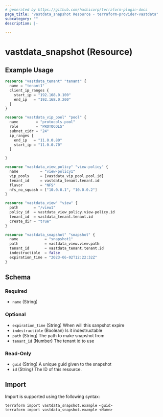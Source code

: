```yaml
---
# generated by https://github.com/hashicorp/terraform-plugin-docs
page_title: "vastdata_snapshot Resource - terraform-provider-vastdata"
subcategory: ""
description: |-
  
---
```


# vastdata_snapshot (Resource)



## Example Usage

```terraform
resource "vastdata_tenant" "tenant" {
  name = "tenant1"
  client_ip_ranges {
    start_ip = "192.168.0.100"
    end_ip   = "192.168.0.200"
  }
}

resource "vastdata_vip_pool" "pool" {
  name        = "protocols-pool"
  role        = "PROTOCOLS"
  subnet_cidr = "24"
  ip_ranges {
    end_ip   = "11.0.0.80"
    start_ip = "11.0.0.70"
  }

}

resource "vastdata_view_policy" "view-policy" {
  name          = "view-policy1"
  vip_pools     = [vastdata_vip_pool.pool.id]
  tenant_id     = vastdata_tenant.tenant.id
  flavor        = "NFS"
  nfs_no_squash = ["10.0.0.1", "10.0.0.2"]
}

resource "vastdata_view" "view" {
  path       = "/view1"
  policy_id  = vastdata_view_policy.view-policy.id
  tenant_id  = vastdata_tenant.tenant.id
  create_dir = "true"
}

resource "vastdata_snapshot" "snapshot" {
  name            = "snapshot1"
  path            = vastdata_view.view.path
  tenant_id       = vastdata_tenant.tenant.id
  indestructible  = false
  expiration_time = "2023-06-02T12:22:32Z"
}
```

<!-- schema generated by tfplugindocs -->
## Schema

### Required

- `name` (String)

### Optional

- `expiration_time` (String) When will this sanpshot expire
- `indestructible` (Boolean) Is it indestructable
- `path` (String) The path to make snapshot from
- `tenant_id` (Number) The tenant id to use

### Read-Only

- `guid` (String) A unique guid given to the snapshot
- `id` (String) The ID of this resource.

## Import

Import is supported using the following syntax:

```shell
terraform import vastdata_snapshot.example <guid>
terraform import vastdata_snapshot.example <Name>
```
